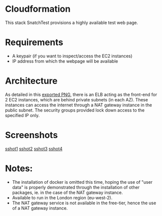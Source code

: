Cloudformation
===
This stack SnatchTest provisions a highly available test web 
page.

Requirements
===
* A keypair (if you want to inspect/access the EC2 instances)
* IP address from which the webpage will be available

Architecture
===
As detailed in this [exported PNG](SnatchTestVPC1-designer.png), there is an ELB acting as the front-end for 2 EC2 instances, which are behind private subnets (in each AZ). These instances can access the internet through a NAT gateway instance in the public subnet. The security groups provided lock down access to the specified IP only.

Screenshots
===
[sshot1](sshot1.PNG)
[sshot2](sshot2.PNG)
[sshot3](sshot3.PNG)
[sshot4](sshot4.PNG)

Notes:
===
* The installation of docker is omitted this time, hoping the use of 
"user data" is properly demonstrated through the installation of other 
packages, ie. in the case of the NAT gateway instance.
* Available to run in the London region (eu-west-2).
* The NAT gateway service is not available in the free-tier, hence the use of a NAT gateway instance.

